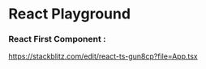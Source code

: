 # React Playground

### React First Component :
https://stackblitz.com/edit/react-ts-gun8cp?file=App.tsx


